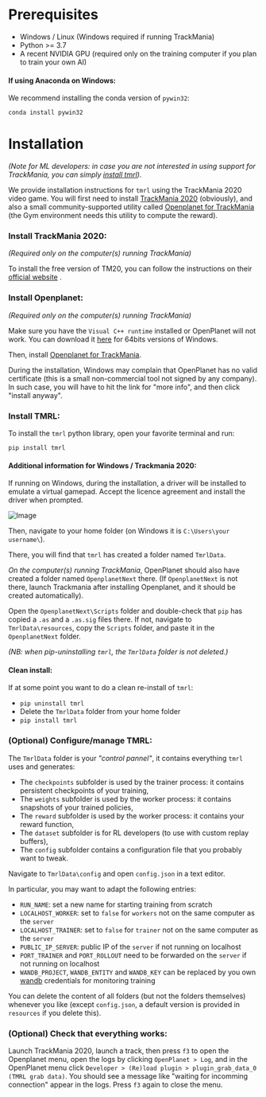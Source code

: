 # Prerequisites
* Windows / Linux (Windows required if running TrackMania)
* Python >= 3.7
* A recent NVIDIA GPU (required only on the training computer if you plan to train your own AI)

#### If using Anaconda on Windows:

We recommend installing the conda version of `pywin32`:

```terminal
conda install pywin32
```

# Installation

_(Note for ML developers: in case you are not interested in using support for TrackMania, you can simply [install tmrl](#install-tmrl))._

We provide installation instructions for `tmrl` using the TrackMania 2020 video game.
You will first need to install [TrackMania 2020](https://www.trackmania.com/) (obviously), and also a small community-supported utility called [Openplanet for TrackMania](https://openplanet.nl/) (the Gym environment needs this utility to compute the reward).


### Install TrackMania 2020:
_(Required only on the computer(s) running TrackMania)_

To install the free version of TM20, you can follow the instructions on their [official website](https://www.trackmania.com/) .

### Install Openplanet:
_(Required only on the computer(s) running TrackMania)_

Make sure you have the `Visual C++ runtime` installed or OpenPlanet will not work.
You can download it [here](https://aka.ms/vs/16/release/vc_redist.x64.exe) for 64bits versions of Windows.

Then, install [Openplanet for TrackMania](https://openplanet.nl/).

During the installation, Windows may complain that OpenPlanet has no valid certificate (this is a small non-commercial tool not signed by any company). In such case, you will have to hit the link for "more info", and then click "install anyway".



### Install TMRL:

To install the `tmrl` python library, open your favorite terminal and run:

```shell
pip install tmrl
```

#### Additional information for Windows / Trackmania 2020:

If running on Windows, during the installation, a driver will be installed to emulate a virtual gamepad.
Accept the licence agreement and install the driver when prompted.

![Image](img/Nefarius1.png)

Then, navigate to your home folder (on Windows it is `C:\Users\your username\`).

There, you will find that `tmrl` has created a folder named `TmrlData`.

_On the computer(s) running TrackMania_, OpenPlanet should also have created a folder named `OpenplanetNext` there.
(If `OpenplanetNext` is not there, launch Trackmania after installing Openplanet, and it should be created automatically).

Open the `OpenplanetNext\Scripts` folder and double-check that `pip` has copied a `.as` and a `.as.sig` files there.
If not, navigate to `TmrlData\resources`, copy the `Scripts` folder, and paste it in the `OpenplanetNext` folder.

_(NB: when pip-uninstalling `tmrl`, the `TmrlData` folder is not deleted.)_

#### Clean install:

If at some point you want to do a clean re-install of `tmrl`:

- `pip uninstall tmrl`
- Delete the `TmrlData` folder from your home folder
- `pip install tmrl`

### (Optional) Configure/manage TMRL:

The `TmrlData` folder is your _"control pannel"_, it contains everything `tmrl` uses and generates:
- The `checkpoints` subfolder is used by the trainer process: it contains persistent checkpoints of your training,
- The `weights` subfolder is used by the worker process: it contains snapshots of your trained policies,
- The `reward` subfolder is used by the worker process: it contains your reward function,
- The `dataset` subfolder is for RL developers (to use with custom replay buffers),
- The `config` subfolder contains a configuration file that you probably want to tweak.

Navigate to `TmrlData\config` and open `config.json` in a text editor.

In particular, you may want to adapt the following entries:
- `RUN_NAME`: set a new name for starting training from scratch
- `LOCALHOST_WORKER`: set to `false` for `workers` not on the same computer as the `server`
- `LOCALHOST_TRAINER`: set to `false` for `trainer` not on the same computer as the `server`
- `PUBLIC_IP_SERVER`: public IP of the `server` if not running on localhost
- `PORT_TRAINER` and `PORT_ROLLOUT` need to be forwarded on the `server` if not running on localhost
- `WANDB_PROJECT`, `WANDB_ENTITY` and `WANDB_KEY` can be replaced by you own [wandb](https://wandb.ai/site) credentials for monitoring training

You can delete the content of all folders (but not the folders themselves) whenever you like (except `config.json`, a default version is provided in `resources` if you delete this).

### (Optional) Check that everything works:

Launch TrackMania 2020, launch a track, then press `f3` to open the Openplanet menu, open the logs by clicking `OpenPlanet > Log`, and in the OpenPlanet menu click `Developer > (Re)load plugin > plugin_grab_data_0 (TMRL grab data)`.
You should see a message like "waiting for incomming connection" appear in the logs.
Press `f3` again to close the menu.